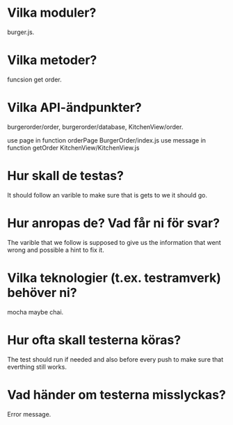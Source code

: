 # Vilka moduler?
burger.js.

# Vilka metoder?
funcsion get order.

# Vilka API-ändpunkter?
burgerorder/order, burgerorder/database, KitchenView/order.

use page in function orderPage   BurgerOrder/index.js
use message in function getOrder KitchenView/KitchenView.js
# Hur skall de testas?
It should follow an varible to make sure that is gets to we it should go.

# Hur anropas de? Vad får ni för svar?
The varible that we follow is supposed to give us the information that went wrong and possible a hint to fix it.

# Vilka teknologier (t.ex. testramverk) behöver ni?
mocha maybe chai.

# Hur ofta skall testerna köras?
The test should run if needed and also before every push to make sure that everthing still works.

# Vad händer om testerna misslyckas?
Error message.
